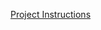 [Project Instructions](https://github.com/mayank1690/Mayank-Projects/blob/main/Pricing%20Asian%20Option/Instructions.pdf)
